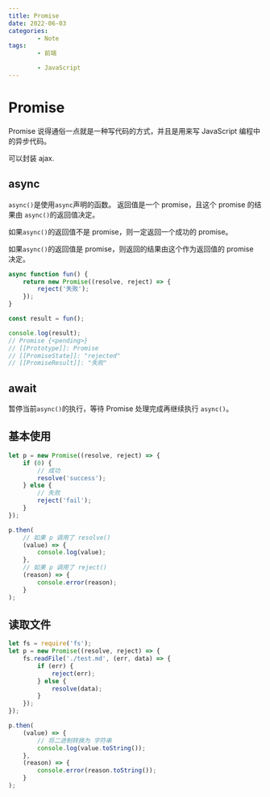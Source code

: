 ```yaml
---
title: Promise
date: 2022-06-03
categories:
        - Note
tags:
        - 前端

        - JavaScript
---
```


# Promise

Promise 说得通俗一点就是一种写代码的方式，并且是用来写 JavaScript 编程中的异步代码。

可以封装 ajax.

## async

`async()`是使用`async`声明的函数。 返回值是一个 promise，且这个 promise 的结果由 `async()`的返回值决定。

如果`async()`的返回值不是 promise，则一定返回一个成功的 promise。

如果`async()`的返回值是 promise，则返回的结果由这个作为返回值的 promise 决定。

```js
async function fun() {
	return new Promise((resolve, reject) => {
		reject('失败');
	});
}

const result = fun();

console.log(result);
// Promise {<pending>}
// [[Prototype]]: Promise
// [[PromiseState]]: "rejected"
// [[PromiseResult]]: "失败"
```

## await

暂停当前`async()`的执行，等待 Promise 处理完成再继续执行 `async()`。

## 基本使用

```js
let p = new Promise((resolve, reject) => {
	if (0) {
		// 成功
		resolve('success');
	} else {
		// 失败
		reject('fail');
	}
});

p.then(
	// 如果 p 调用了 resolve()
	(value) => {
		console.log(value);
	},
	// 如果 p 调用了 reject()
	(reason) => {
		console.error(reason);
	}
);
```

## 读取文件

```js
let fs = require('fs');
let p = new Promise((resolve, reject) => {
	fs.readFile('./test.md', (err, data) => {
		if (err) {
			reject(err);
		} else {
			resolve(data);
		}
	});
});

p.then(
	(value) => {
		// 将二进制转换为 字符串
		console.log(value.toString());
	},
	(reason) => {
		console.error(reason.toString());
	}
);
```
